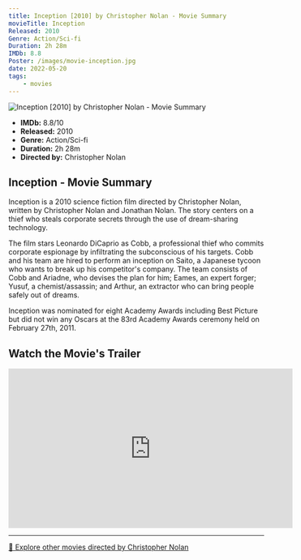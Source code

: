 ```yaml
---
title: Inception [2010] by Christopher Nolan - Movie Summary
movieTitle: Inception
Released: 2010
Genre: Action/Sci-fi
Duration: 2h 28m
IMDb: 8.8
Poster: /images/movie-inception.jpg
date: 2022-05-20
tags:
    - movies
---
```


![Inception [2010] by Christopher Nolan - Movie Summary](/images/movie-inception.jpg)

- **IMDb:** 8.8/10
- **Released:** 2010
- **Genre:** Action/Sci-fi
- **Duration:** 2h 28m
- **Directed by:** Christopher Nolan

## Inception - Movie Summary

Inception is a 2010 science fiction film directed by Christopher Nolan, written by Christopher Nolan and Jonathan Nolan. The story centers on a thief who steals corporate secrets through the use of dream-sharing technology.

The film stars Leonardo DiCaprio as Cobb, a professional thief who commits corporate espionage by infiltrating the subconscious of his targets. Cobb and his team are hired to perform an inception on Saito, a Japanese tycoon who wants to break up his competitor's company. The team consists of Cobb and Ariadne, who devises the plan for him; Eames, an expert forger; Yusuf, a chemist/assassin; and Arthur, an extractor who can bring people safely out of dreams.

Inception was nominated for eight Academy Awards including Best Picture but did not win any Oscars at the 83rd Academy Awards ceremony held on February 27th, 2011.

## Watch the Movie's Trailer

<iframe width="560" height="315" src="https://www.youtube-nocookie.com/embed/5EiV_HXIIGs" title="YouTube video player" frameborder="0" allow="accelerometer; autoplay; clipboard-write; encrypted-media; gyroscope; picture-in-picture" allowfullscreen></iframe>

---

[🍿 Explore other movies directed by Christopher Nolan](/)